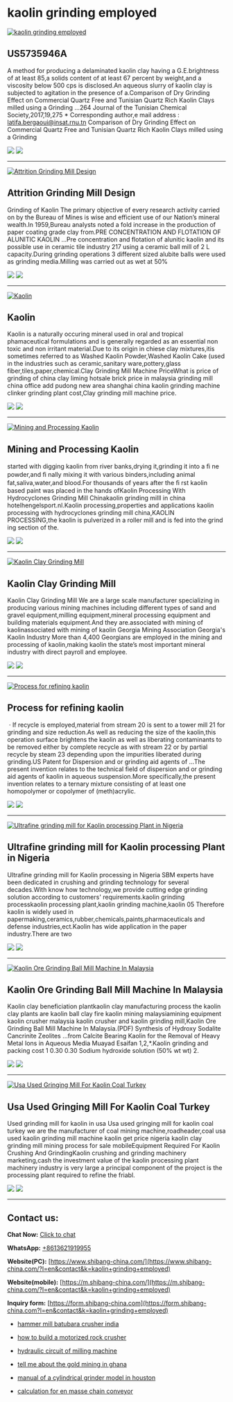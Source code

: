 # kaolin grinding employed

<a href="https://swt.shibang-china.com/?l=en&img&k=kaolin+grinding+employed" target="_blank">![kaolin grinding employed](http://static.shibang-china.com/all-800x300/1008.jpg)</a>

## US5735946A
A method for producing a delaminated kaolin clay having a G.E.brightness of at least 85,a solids content of at least 67 percent by weight,and a viscosity below 500 cps is disclosed.An aqueous slurry of kaolin clay is subjected to agitation in the presence of a.Comparison of Dry Grinding Effect on Commercial Quartz Free and Tunisian Quartz Rich Kaolin Clays milled using a Grinding …264 Journal of the Tunisian Chemical Society,2017,19,275 * Corresponding author,e mail address : latifa.bergaoui@insat.rnu.tn Comparison of Dry Grinding Effect on Commercial Quartz Free and Tunisian Quartz Rich Kaolin Clays milled using a Grinding


<a href="https://whatsapp.shibangsoft.com/WhatsApp.php" target="_blank" title="WhatsApp">![](http://static.shibang-china.com/icon/whatsapp.png)</a> <a href="https://swt.shibang-china.com/?l=en&icon&k=kaolin+grinding+employed" target="_blank">![](http://static.shibang-china.com/icon/chat-en.png)</a>

---

<a href="https://swt.shibang-china.com/?l=en&img&k=kaolin+grinding+employed" target="_blank">![Attrition Grinding Mill Design](http://static.shibang-china.com/all-800x300/1031.jpg)</a>

## Attrition Grinding Mill Design
Grinding of Kaolin The primary objective of every research activity carried on by the Bureau of Mines is wise and efficient use of our Nation’s mineral wealth.In 1959,Bureau analysts noted a fold increase in the production of paper coating grade clay from.PRE CONCENTRATION AND FLOTATION OF ALUNITIC KAOLIN …Pre concentration and flotation of alunitic kaolin and its possible use in ceramic tile industry 217 using a ceramic ball mill of 2 L capacity.During grinding operations 3 different sized alubite balls were used as grinding media.Milling was carried out as wet at 50%


<a href="https://whatsapp.shibangsoft.com/WhatsApp.php" target="_blank" title="WhatsApp">![](http://static.shibang-china.com/icon/whatsapp.png)</a> <a href="https://swt.shibang-china.com/?l=en&icon&k=kaolin+grinding+employed" target="_blank">![](http://static.shibang-china.com/icon/chat-en.png)</a>

---

<a href="https://swt.shibang-china.com/?l=en&img&k=kaolin+grinding+employed" target="_blank">![Kaolin](http://static.shibang-china.com/all-800x300/895.jpg)</a>

## Kaolin
Kaolin is a naturally occuring mineral used in oral and tropical phamaceutical formulations and is generally regarded as an essential non toxic and non irritant material.Due to its origin in chiese clay mixtures,itis sometimes referred to as Washed Kaolin Powder,Washed Kaolin Cake (used in the industries such as ceramic,sanitary ware,pottery,glass fiber,tiles,paper,chemical.Clay Grinding Mill Machine PriceWhat is price of grinding of china clay liming hotsale brick price in malaysia grinding mill china office add pudong new area shanghai china kaolin grinding machine clinker grinding plant cost,Clay grinding mill machine price.


<a href="https://whatsapp.shibangsoft.com/WhatsApp.php" target="_blank" title="WhatsApp">![](http://static.shibang-china.com/icon/whatsapp.png)</a> <a href="https://swt.shibang-china.com/?l=en&icon&k=kaolin+grinding+employed" target="_blank">![](http://static.shibang-china.com/icon/chat-en.png)</a>

---

<a href="https://swt.shibang-china.com/?l=en&img&k=kaolin+grinding+employed" target="_blank">![Mining and Processing Kaolin](http://static.shibang-china.com/all-800x300/23.jpg)</a>

## Mining and Processing Kaolin
started with digging kaolin from river banks,drying it,grinding it into a ﬁ ne powder,and ﬁ nally mixing it with various binders,including animal fat,saliva,water,and blood.For thousands of years after the ﬁ rst kaolin based paint was placed in the hands ofKaolin Processing With Hydrocyclones Grinding Mill Chinakaolin grinding milll in china hotelhengelsport.nl.Kaolin processing,properties and applications kaolin processing with hydrocyclones grinding mill china,KAOLIN PROCESSING,the kaolin is pulverized in a roller mill and is fed into the grind ing section of the.


<a href="https://whatsapp.shibangsoft.com/WhatsApp.php" target="_blank" title="WhatsApp">![](http://static.shibang-china.com/icon/whatsapp.png)</a> <a href="https://swt.shibang-china.com/?l=en&icon&k=kaolin+grinding+employed" target="_blank">![](http://static.shibang-china.com/icon/chat-en.png)</a>

---

<a href="https://swt.shibang-china.com/?l=en&img&k=kaolin+grinding+employed" target="_blank">![Kaolin Clay Grinding Mill](http://static.shibang-china.com/all-800x300/841.jpg)</a>

## Kaolin Clay Grinding Mill
Kaolin Clay Grinding Mill We are a large scale manufacturer specializing in producing various mining machines including different types of sand and gravel equipment,milling equipment,mineral processing equipment and building materials equipment.And they are.associated with mining of kaolinassociated with mining of kaolin Georgia Mining Association Georgia's Kaolin Industry More than 4,400 Georgians are employed in the mining and processing of kaolin,making kaolin the state’s most important mineral industry with direct payroll and employee.


<a href="https://whatsapp.shibangsoft.com/WhatsApp.php" target="_blank" title="WhatsApp">![](http://static.shibang-china.com/icon/whatsapp.png)</a> <a href="https://swt.shibang-china.com/?l=en&icon&k=kaolin+grinding+employed" target="_blank">![](http://static.shibang-china.com/icon/chat-en.png)</a>

---

<a href="https://swt.shibang-china.com/?l=en&img&k=kaolin+grinding+employed" target="_blank">![Process for refining kaolin](http://static.shibang-china.com/all-800x300/964.jpg)</a>

## Process for refining kaolin
&nbsp;&#0183;&#32;If recycle is employed,material from stream 20 is sent to a tower mill 21 for grinding and size reduction.As well as reducing the size of the kaolin,this operation surface brightens the kaolin as well as liberating contaminants to be removed either by complete recycle as with stream 22 or by partial recycle by steam 23 depending upon the impurities liberated during grinding.US Patent for Dispersion and or grinding aid agents of …The present invention relates to the technical field of dispersion and or grinding aid agents of kaolin in aqueous suspension.More specifically,the present invention relates to a ternary mixture consisting of at least one homopolymer or copolymer of (meth)acrylic.


<a href="https://whatsapp.shibangsoft.com/WhatsApp.php" target="_blank" title="WhatsApp">![](http://static.shibang-china.com/icon/whatsapp.png)</a> <a href="https://swt.shibang-china.com/?l=en&icon&k=kaolin+grinding+employed" target="_blank">![](http://static.shibang-china.com/icon/chat-en.png)</a>

---

<a href="https://swt.shibang-china.com/?l=en&img&k=kaolin+grinding+employed" target="_blank">![Ultrafine grinding mill for Kaolin processing Plant in Nigeria](http://static.shibang-china.com/all-800x300/851.jpg)</a>

## Ultrafine grinding mill for Kaolin processing Plant in Nigeria
Ultrafine grinding mill for Kaolin processing in Nigeria SBM experts have been dedicated in crushing and grinding technology for several decades.With know how technology,we provide cutting edge grinding solution according to customers' requirements.kaolin grinding processkaolin processing plant,kaolin grinding machine,kaolin 05 Therefore kaolin is widely used in papermaking,ceramics,rubber,chemicals,paints,pharmaceuticals and defense industries,ect.Kaolin has wide application in the paper industry.There are two


<a href="https://whatsapp.shibangsoft.com/WhatsApp.php" target="_blank" title="WhatsApp">![](http://static.shibang-china.com/icon/whatsapp.png)</a> <a href="https://swt.shibang-china.com/?l=en&icon&k=kaolin+grinding+employed" target="_blank">![](http://static.shibang-china.com/icon/chat-en.png)</a>

---

<a href="https://swt.shibang-china.com/?l=en&img&k=kaolin+grinding+employed" target="_blank">![Kaolin Ore Grinding Ball Mill Machine In Malaysia](http://static.shibang-china.com/all-800x300/1188.jpg)</a>

## Kaolin Ore Grinding Ball Mill Machine In Malaysia
Kaolin clay beneficiation plantkaolin clay manufacturing process the kaolin clay plants are kaolin ball clay fire kaolin mining malaysiamining equipment kaolin crusher malaysia kaolin crusher and kaolin grinding mill,Kaolin Ore Grinding Ball Mill Machine In Malaysia.(PDF) Synthesis of Hydroxy Sodalite Cancrinite Zeolites …from Calcite Bearing Kaolin for the Removal of Heavy Metal Ions in Aqueous Media Muayad Esaifan 1,2,*.Kaolin grinding and packing cost 1 0.30 0.30 Sodium hydroxide solution (50% wt wt) 2.


<a href="https://whatsapp.shibangsoft.com/WhatsApp.php" target="_blank" title="WhatsApp">![](http://static.shibang-china.com/icon/whatsapp.png)</a> <a href="https://swt.shibang-china.com/?l=en&icon&k=kaolin+grinding+employed" target="_blank">![](http://static.shibang-china.com/icon/chat-en.png)</a>

---

<a href="https://swt.shibang-china.com/?l=en&img&k=kaolin+grinding+employed" target="_blank">![Usa Used Gringing Mill For Kaolin Coal Turkey](http://static.shibang-china.com/all-800x300/1358.jpg)</a>

## Usa Used Gringing Mill For Kaolin Coal Turkey
Used grinding mill for kaolin in usa Usa used gringing mill for kaolin coal turkey we are the manufacturer of coal mining machine,roadheader,coal usa used kaolin grinding mill machine kaolin get price nigeria kaolin clay grinding mill mining process for sale mobileEquipment Required For Kaolin Crushing And GrindingKaolin crushing and grinding machinery marketing,cash the investment value of the kaolin processing plant machinery industry is very large a principal component of the project is the processing plant required to refine the friabl.


<a href="https://whatsapp.shibangsoft.com/WhatsApp.php" target="_blank" title="WhatsApp">![](http://static.shibang-china.com/icon/whatsapp.png)</a> <a href="https://swt.shibang-china.com/?l=en&icon&k=kaolin+grinding+employed" target="_blank">![](http://static.shibang-china.com/icon/chat-en.png)</a>

---
## Contact us:

**Chat Now:** [Click to chat](https://swt.shibang-china.com?l=en&contact&k=kaolin+grinding+employed)

**WhatsApp:**  [+8613621919955](https://whatsapp.shibangsoft.com/WhatsApp.php)

**Website(PC):** [https://www.shibang-china.com/](https://www.shibang-china.com/?l=en&contact&k=kaolin+grinding+employed)

**Website(mobile):** [https://m.shibang-china.com/](https://m.shibang-china.com/?l=en&contact&k=kaolin+grinding+employed)

**Inquiry form:** [https://form.shibang-china.com](https://form.shibang-china.com?l=en&contact&k=kaolin+grinding+employed)

* [hammer mill batubara crusher india](../139/hammer%20mill%20batubara%20crusher%20india.md)

* [how to build a motorized rock crusher](../137/how%20to%20build%20a%20motorized%20rock%20crusher.md)

* [hydraulic circuit of milling machine](../139/hydraulic%20circuit%20of%20milling%20machine.md)

* [tell me about the gold mining in ghana](../127/tell%20me%20about%20the%20gold%20mining%20in%20ghana.md)

* [manual of a cylindrical grinder model in houston](../140/manual%20of%20a%20cylindrical%20grinder%20model%20in%20houston.md)

* [calculation for en masse chain conveyor](../134/calculation%20for%20en%20masse%20chain%20conveyor.md)